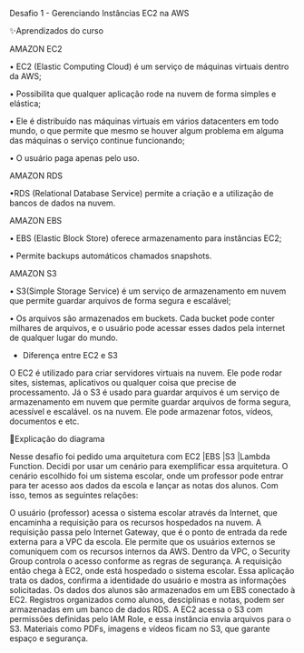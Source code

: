 Desafio 1 - Gerenciando Instâncias EC2 na AWS 

✨️Aprendizados do curso

AMAZON EC2

• EC2 (Elastic Computing Cloud) é um serviço de máquinas virtuais dentro da AWS;

• Possibilita que qualquer aplicação rode na nuvem de forma simples e elástica;

• Ele é distribuído nas máquinas virtuais em vários datacenters em todo mundo, o que permite que mesmo se houver algum problema em alguma das máquinas o serviço continue funcionando;

• O usuário paga apenas pelo uso.

AMAZON RDS

•RDS (Relational Database Service) permite a criação e a utilização de bancos de dados na nuvem.

AMAZON EBS

• EBS (Elastic Block Store) oferece armazenamento para instâncias EC2;

• Permite backups automáticos chamados snapshots.

AMAZON S3

• S3(Simple Storage Service) é um serviço de armazenamento em nuvem que permite guardar arquivos de forma segura e escalável;

• Os arquivos são armazenados em buckets. Cada bucket pode conter milhares de arquivos, e o usuário pode acessar esses dados pela internet de qualquer lugar do mundo. 


- Diferença entre EC2 e S3

O EC2 é utilizado para criar servidores virtuais na nuvem. Ele pode rodar sites, sistemas, aplicativos ou qualquer coisa que precise de processamento.
Já o S3 é usado para guardar arquivos  é um serviço de armazenamento em nuvem que permite guardar arquivos de forma segura, acessível e escalável. os na nuvem. Ele pode armazenar fotos, vídeos, documentos e etc.


📍Explicação do diagrama

Nesse desafio foi pedido uma arquitetura com EC2 |EBS |S3 |Lambda Function. Decidi por usar um cenário para exemplificar essa arquitetura. O cenário  escolhido foi um sistema escolar, 
onde um professor pode entrar para ter acesso aos dados da escola e lançar as notas dos alunos. Com isso, temos as seguintes relações:

O usuário (professor) acessa o sistema escolar através da Internet, que encaminha a requisição para os recursos hospedados na nuvem. A requisição passa pelo Internet Gateway, que é o ponto de entrada da rede externa para a VPC da escola. Ele permite que os usuários externos se comuniquem com os recursos internos da AWS. 
Dentro da VPC, o Security Group controla o acesso conforme as regras de segurança. A requisição então chega à EC2, onde está hospedado o sistema escolar. Essa aplicação trata os dados, confirma a identidade do usuário e mostra as informações solicitadas.
Os dados dos alunos são armazenados em um EBS conectado à EC2. Registros organizados como alunos, desciplinas e notas, podem ser armazenadas em um banco de dados RDS.
A EC2 acessa o S3 com permissões definidas pelo IAM Role, e essa instância envia arquivos para o S3. Materiais como PDFs, imagens e vídeos ficam no S3, que garante espaço e segurança.
